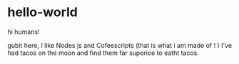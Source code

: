 # hello-world

hi humans!

gubit here, I like Nodes js and Cofeescripts (that is what i am made of ! )
I've had tacos on the moon and find them far superioe to eatht tacos.
